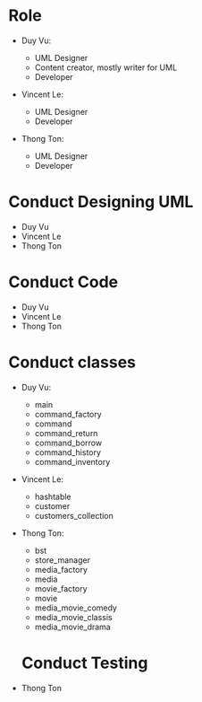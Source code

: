 # Role
- Duy Vu:
  + UML Designer
  + Content creator, mostly writer for UML
  + Developer
  
- Vincent Le: 
  + UML Designer
  + Developer

- Thong Ton: 
  + UML Designer
  + Developer

# Conduct Designing UML
- Duy Vu
- Vincent Le
- Thong Ton

# Conduct Code
- Duy Vu
- Vincent Le
- Thong Ton

# Conduct classes
- Duy Vu:
  + main
  + command_factory
  + command
  + command_return
  + command_borrow
  + command_history
  + command_inventory
  
- Vincent Le:
  + hashtable
  + customer
  + customers_collection
  
- Thong Ton:
  + bst
  + store_manager
  + media_factory
  + media
  + movie_factory
  + movie
  + media_movie_comedy
  + media_movie_classis
  + media_movie_drama
  
  # Conduct Testing
- Thong Ton
